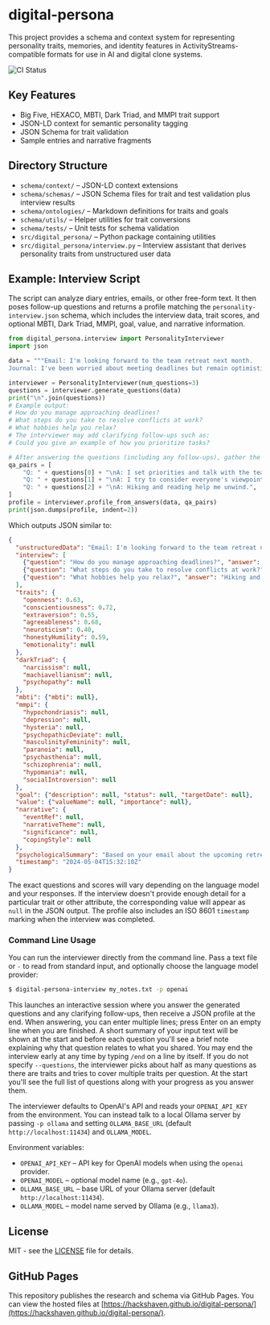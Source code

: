 # digital-persona

This project provides a schema and context system for representing personality traits, memories, and identity features in ActivityStreams-compatible formats for use in AI and digital clone systems.

![CI Status](https://github.com/Hackshaven/digital-persona/actions/workflows/test.yml/badge.svg?branch=main)

## Key Features
- Big Five, HEXACO, MBTI, Dark Triad, and MMPI trait support
- JSON-LD context for semantic personality tagging
- JSON Schema for trait validation
- Sample entries and narrative fragments

## Directory Structure
- `schema/context/` – JSON-LD context extensions
- `schema/schemas/` – JSON Schema files for trait and test validation plus interview results
- `schema/ontologies/` – Markdown definitions for traits and goals
- `schema/utils/` – Helper utilities for trait conversions
- `schema/tests/` – Unit tests for schema validation
- `src/digital_persona/` – Python package containing utilities
- `src/digital_persona/interview.py` – Interview assistant that derives
  personality traits from unstructured user data

## Example: Interview Script

The script can analyze diary entries, emails, or other free-form text. It then
poses follow-up questions and returns a profile matching the
`personality-interview.json` schema, which includes the interview data,
trait scores, and optional MBTI, Dark Triad, MMPI, goal, value, and narrative
information.

```python
from digital_persona.interview import PersonalityInterviewer
import json

data = """Email: I'm looking forward to the team retreat next month.
Journal: I've been worried about meeting deadlines but remain optimistic."""

interviewer = PersonalityInterviewer(num_questions=3)
questions = interviewer.generate_questions(data)
print("\n".join(questions))
# Example output:
# How do you manage approaching deadlines?
# What steps do you take to resolve conflicts at work?
# What hobbies help you relax?
# The interviewer may add clarifying follow-ups such as:
# Could you give an example of how you prioritize tasks?

# After answering the questions (including any follow-ups), gather the Q&A pairs
qa_pairs = [
    "Q: " + questions[0] + "\nA: I set priorities and talk with the team.",
    "Q: " + questions[1] + "\nA: I try to consider everyone's viewpoint.",
    "Q: " + questions[2] + "\nA: Hiking and reading help me unwind.",
]
profile = interviewer.profile_from_answers(data, qa_pairs)
print(json.dumps(profile, indent=2))
```

Which outputs JSON similar to:

```json
{
  "unstructuredData": "Email: I'm looking forward to the team retreat next month.\nJournal: I've been worried about meeting deadlines but remain optimistic.",
  "interview": [
    {"question": "How do you manage approaching deadlines?", "answer": "I set priorities and talk with the team."},
    {"question": "What steps do you take to resolve conflicts at work?", "answer": "I try to consider everyone's viewpoint."},
    {"question": "What hobbies help you relax?", "answer": "Hiking and reading help me unwind."}
  ],
  "traits": {
    "openness": 0.63,
    "conscientiousness": 0.72,
    "extraversion": 0.55,
    "agreeableness": 0.68,
    "neuroticism": 0.40,
    "honestyHumility": 0.59,
    "emotionality": null
  },
  "darkTriad": {
    "narcissism": null,
    "machiavellianism": null,
    "psychopathy": null
  },
  "mbti": {"mbti": null},
  "mmpi": {
    "hypochondriasis": null,
    "depression": null,
    "hysteria": null,
    "psychopathicDeviate": null,
    "masculinityFemininity": null,
    "paranoia": null,
    "psychasthenia": null,
    "schizophrenia": null,
    "hypomania": null,
    "socialIntroversion": null
  },
  "goal": {"description": null, "status": null, "targetDate": null},
  "value": {"valueName": null, "importance": null},
  "narrative": {
    "eventRef": null,
    "narrativeTheme": null,
    "significance": null,
    "copingStyle": null
  },
  "psychologicalSummary": "Based on your email about the upcoming retreat and notes about deadline worries, you seem optimistic and cooperative though somewhat anxious about performance",
  "timestamp": "2024-05-04T15:32:10Z"
}
```

The exact questions and scores will vary depending on the language model and
your responses.
If the interview doesn't provide enough detail for a particular trait or other
attribute, the corresponding value will appear as `null` in the JSON output. The profile also includes
an ISO 8601 `timestamp` marking when the interview was completed.

### Command Line Usage

You can run the interviewer directly from the command line. Pass a text
file or `-` to read from standard input, and optionally choose the language model
provider:

```bash
$ digital-persona-interview my_notes.txt -p openai
```

This launches an interactive session where you answer the generated questions
and any clarifying follow-ups, then receive a JSON profile at the end. When
answering, you can enter multiple lines; press Enter on an empty line when you
are finished. A short summary of your input text will be shown at the start and
before each question you'll see a brief note explaining why that question
relates to what you shared. You may end the interview early at any time by
typing `/end` on a line by itself. If you do not specify `--questions`, the
interviewer picks about half as many questions as there are traits and tries to
cover multiple traits per question. At the start you'll see the full list of
questions along with your progress as you answer them.

The interviewer defaults to OpenAI's API and reads your `OPENAI_API_KEY` from the
environment. You can instead talk to a local Ollama server by passing
`-p ollama` and setting `OLLAMA_BASE_URL` (default `http://localhost:11434`) and
`OLLAMA_MODEL`.

Environment variables:

- `OPENAI_API_KEY` – API key for OpenAI models when using the `openai` provider.
- `OPENAI_MODEL` – optional model name (e.g., `gpt-4o`).
- `OLLAMA_BASE_URL` – base URL of your Ollama server (default `http://localhost:11434`).
- `OLLAMA_MODEL` – model name served by Ollama (e.g., `llama3`).

## License
MIT - see the [LICENSE](LICENSE) file for details.

## GitHub Pages

This repository publishes the research and schema via GitHub Pages. You can view the hosted files at [https://hackshaven.github.io/digital-persona/](https://hackshaven.github.io/digital-persona/).
